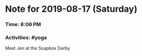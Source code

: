 # Note for 2019-08-17 (Saturday)
### Time: 8:06 PM
### Activities: #yoga

Meet Jen at the Soapbox Derby

